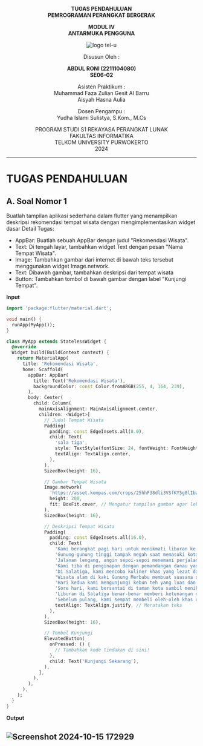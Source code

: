 
<div align="center">

**TUGAS PENDAHULUAN**  
**PEMROGRAMAN PERANGKAT BERGERAK**

**MODUL IV**  
**ANTARMUKA PENGGUNA**

![logo tel-u](https://github.com/user-attachments/assets/3a44181d-9c92-47f6-8cf0-87755117fd99)

Disusun Oleh :

**ABDUL RONI (2211104080)**  
**SE06-02**

Asisten Praktikum :  
Muhammad Faza Zulian Gesit Al Barru  
Aisyah Hasna Aulia

Dosen Pengampu :  
Yudha Islami Sulistya, S.Kom., M.Cs

PROGRAM STUDI S1 REKAYASA PERANGKAT LUNAK  
FAKULTAS INFORMATIKA  
TELKOM UNIVERSITY PURWOKERTO  
2024

</div>

---

# TUGAS PENDAHULUAN

## A. Soal Nomor 1
Buatlah tampilan aplikasi sederhana dalam flutter yang menampilkan deskripsi rekomendasi tempat wisata dengan mengimplementasikan widget dasar
Detail Tugas:
* AppBar: Buatlah sebuah AppBar dengan judul "Rekomendasi Wisata".
* Text: Di tengah layar, tambahkan widget Text dengan pesan "Nama Tempat Wisata".
* Image: Tambahkan gambar dari internet di bawah teks tersebut menggunakan widget Image.network.
* Text: Dibawah gambar, tambahkan deskripsi dari tempat wisata
* Button: Tambahkan tombol di bawah gambar dengan label "Kunjungi Tempat".

**Input**
```dart
import 'package:flutter/material.dart';

void main() {
  runApp(MyApp());
}

class MyApp extends StatelessWidget {
  @override
  Widget build(BuildContext context) {
    return MaterialApp(
      title: 'Rekomendasi Wisata',
      home: Scaffold(
        appBar: AppBar(
          title: Text('Rekomendasi Wisata'),
          backgroundColor: const Color.fromARGB(255, 4, 164, 239),
        ),
        body: Center(
          child: Column(
            mainAxisAlignment: MainAxisAlignment.center,
            children: <Widget>[
              // Judul Tempat Wisata
              Padding(
                padding: const EdgeInsets.all(8.0),
                child: Text(
                  'sala tiga',
                  style: TextStyle(fontSize: 24, fontWeight: FontWeight.bold),
                  textAlign: TextAlign.center,
                ),
              ),
              SizedBox(height: 16),

              // Gambar Tempat Wisata
              Image.network(
                'https://asset.kompas.com/crops/25hhF38dli3VSfKY5g8lIbzRDxA=/0x0:1000x667/750x500/data/photo/2022/05/01/626e236fbfeb9.png', 
                height: 200,
                fit: BoxFit.cover, // Mengatur tampilan gambar agar lebih baik
              ),
              SizedBox(height: 16),

              // Deskripsi Tempat Wisata
              Padding(
                padding: const EdgeInsets.all(16.0),
                child: Text(
                  'Kami berangkat pagi hari untuk menikmati liburan ke Salatiga.'
                  'Gunung-gunung tinggi tampak megah saat memasuki kota yang sejuk.'
                  'Jalanan lengang, angin sepoi-sepoi menemani perjalanan kami ke hotel.'
                  'Kami tiba di penginapan dengan pemandangan danau yang indah sekali.'
                  'Di Salatiga, kami mencoba kuliner khas yang lezat dan unik.'
                  'Wisata alam di kaki Gunung Merbabu membuat suasana semakin menyegarkan.'
                  'Hari kedua kami mengunjungi kebun teh yang luas dan hijau.'
                  'Sore hari, kami bersantai di taman kota sambil menikmati kopi.'
                  'Liburan di Salatiga benar-benar memberi ketenangan dari hiruk pikuk kota.'
                  'Sebelum pulang, kami sempat membeli oleh-oleh khas untuk keluarga.',
                  textAlign: TextAlign.justify, // Meratakan teks
                ),
              ),
              SizedBox(height: 16),

              // Tombol Kunjungi
              ElevatedButton(
                onPressed: () {
                  // Tambahkan kode tindakan di sini!
                },
                child: Text('Kunjungi Sekarang'),
              ),
            ],
          ),
        ),
      ),
    );
  }
}
```

**Output**

![Screenshot 2024-10-15 172929](https://github.com/user-attachments/assets/7d2aab79-8930-43d8-81af-6fada4428826)
---

